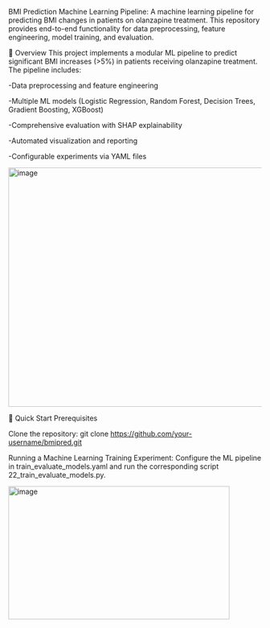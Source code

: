 BMI Prediction Machine Learning Pipeline:
A machine learning pipeline for predicting BMI changes in patients on olanzapine treatment. This repository provides end-to-end functionality for data preprocessing, feature engineering, model training, and evaluation.

🎯 Overview
This project implements a modular ML pipeline to predict significant BMI increases (>5%) in patients receiving olanzapine treatment. The pipeline includes:

-Data preprocessing and feature engineering

-Multiple ML models (Logistic Regression, Random Forest, Decision Trees, Gradient Boosting, XGBoost)

-Comprehensive evaluation with SHAP explainability

-Automated visualization and reporting

-Configurable experiments via YAML files


<img width="737" height="476" alt="image" src="https://github.com/user-attachments/assets/ac27c440-23cc-4568-b8ac-b74946af454b" />

🚀 Quick Start
Prerequisites

Clone the repository:
git clone https://github.com/your-username/bmipred.git

Running a Machine Learning Training Experiment:
Configure the ML pipeline in train_evaluate_models.yaml and run the corresponding script 22_train_evaluate_models.py.

<img width="440" height="265" alt="image" src="https://github.com/user-attachments/assets/56162ce6-fff0-4902-a118-eb7be89a7e61" />


